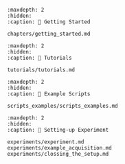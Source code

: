
```{toctree}
:maxdepth: 2
:hidden:
:caption: 🚀 Getting Started

chapters/getting_started.md

```

```{toctree}
:maxdepth: 2
:hidden:
:caption: 📘 Tutorials

tutorials/tutorials.md

```

```{toctree}
:maxdepth: 2
:hidden:
:caption: 📄 Example Scripts

scripts_examples/scripts_examples.md

```

```{toctree}
:maxdepth: 2
:hidden:
:caption: 🧪 Setting-up Experiment

experiments/experiment.md
experiments/example_acquisition.md
experiments/clossing_the_setup.md

```

```{include} ../README.md
```